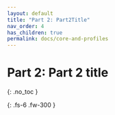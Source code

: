 ```yaml
---
layout: default
title: "Part 2: Part2Title"
nav_order: 4
has_children: true
permalink: docs/core-and-profiles
---
```


# Part 2: Part 2 title
{: .no_toc }


{: .fs-6 .fw-300 }
